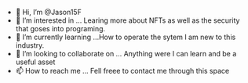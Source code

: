 - 👋 Hi, I’m @Jason15F
- 👀 I’m interested in ... Learing more about NFTs as well as the security that goses into programing.
- 🌱 I’m currently learning ...How to operate the sytem I am new to this industry.
- 💞️ I’m looking to collaborate on ... Anything were I can learn and be a useful asset
- 📫 How to reach me ... Fell freee to contact me through this space

<!---
Jason15F/Jason15F is a ✨ special ✨ repository because its `README.md` (this file) appears on your GitHub profile.
You can click the Preview link to take a look at your changes.
--->
